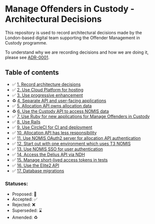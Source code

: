 # Manage Offenders in Custody - Architectural Decisions

This repository is used to record architectural decisions made by the
London-based digital team supporting the Offender Management in Custody
programme.

To understand why we are recording decisions and how we are doing it, please
see [ADR-0001](decisions/0001-record-architecture-decisions.md).

## Table of contents

* ✅ [1. Record architecture decisions](decisions/0001-record-architecture-decisions.md)
* ✅ [2. Use Cloud Platform for hosting](decisions/0002-use-cloud-platform-for-hosting.md)
* ✅ [3. Use progressive enhancement](decisions/0003-use-progressive-enhancement.md)
* ♻️ [4. Separate API and user-facing applications](decisions/0004-separate-api-and-user-facing-applications.md)
* ✅ [5. Allocation API owns allocation data](decisions/0005-allocation-api-owns-allocation-data.md)
* ♻️ [6. Use the Custody API to access NOMIS data](decisions/0006-use-the-custody-api-to-access-nomis-data.md)
* ✅ [7. Use Ruby for new applications for Manage Offenders in Custody](decisions/0007-use-ruby-for-new-applications-for-manage-offenders-in-custody.md)
* ✅ [8. Use Rails](decisions/0008-use-rails.md)
* ✅ [9. Use CircleCI for CI and deployment](decisions/0009-use-circleci-for-ci-and-deployment.md)
* ✅ [10. Allocation API has less responsibility](decisions/0010-allocation-api-has-less-responsibility.md)
* ✅ [11. Use NOMIS OAuth2 server for allocation API authentication](decisions/0011-use-nomis-oauth-server2-for-allocation-api-authentication.md)
* ✅ [12. Start out with one environment which uses T3 NOMIS](decisions/0012-start-out-with-one-environment-which-uses-t3-nomis.md)
* ✅ [13. Use NOMIS SSO for user authentication](decisions/0013-use-nomis-sso-for-user-authentication.md)
* ✅ [14. Access the Delius API via NDH](decisions/0014-access-the-delius-api-via-ndh.md)
* ✅ [15. Manage short-lived access tokens in tests](decisions/0015-manage-short-lived-access-tokens-in-test.md)
* ✅ [16. Use the Elite2 API](decisions/0016-use-the-elite2-api.md)
* ✅ [17. Database migrations](decisions/0017-database-migrations.md)

### Statuses:

* Proposed: 🤔
* Accepted: ✅
* Rejected: ❌
* Superseded: ⌛️
* Amended: ♻️
